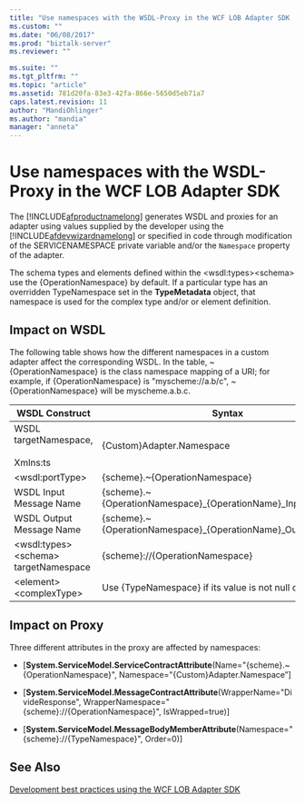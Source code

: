 ```yaml
---
title: "Use namespaces with the WSDL-Proxy in the WCF LOB Adapter SDK | Microsoft Docs"
ms.custom: ""
ms.date: "06/08/2017"
ms.prod: "biztalk-server"
ms.reviewer: ""

ms.suite: ""
ms.tgt_pltfrm: ""
ms.topic: "article"
ms.assetid: 781d20fa-83e3-42fa-866e-5650d5eb71a7
caps.latest.revision: 11
author: "MandiOhlinger"
ms.author: "mandia"
manager: "anneta"
---
```

# Use namespaces with the WSDL-Proxy in the WCF LOB Adapter SDK
The [!INCLUDE[afproductnamelong](../../includes/afproductnamelong-md.md)] generates WSDL and proxies for an adapter using values supplied by the developer using the [!INCLUDE[afdevwizardnamelong](../../includes/afdevwizardnamelong-md.md)] or specified in code through modification of the SERVICENAMESPACE private variable and/or the `Namespace` property of the adapter.  
  
 The schema types and elements defined within the \<wsdl:types>\<schema> use the {OperationNamespace} by default. If a particular type has an overridden TypeNamespace set in the **TypeMetadata** object, that namespace is used for the complex type and/or or element definition.  
  
## Impact on WSDL  
 The following table shows how the different namespaces in a custom adapter affect the corresponding WSDL. In the table, ~{OperationNamespace} is the class namespace mapping of a URI; for example, if {OperationNamespace} is "myscheme://a.b/c", ~{OperationNamespace} will be myscheme.a.b.c.  
  
|WSDL Construct|Syntax|  
|--------------------|------------|  
|WSDL targetNamespace,<br /><br /> Xmlns:ts|{Custom}Adapter.Namespace|  
|\<wsdl:portType>|{scheme}.~{OperationNamespace}|  
|WSDL Input Message Name|{scheme}.~{OperationNamespace}_{OperationName}_InputMessage|  
|WSDL Output Message Name|{scheme}.~{OperationNamespace}_{OperationName}_OutputMessage|  
|\<wsdl:types>\<schema> targetNamespace|{scheme}://{OperationNamespace}|  
|\<element>\<complexType>|Use {TypeNamespace} if its value is not null or empty.|  
  
## Impact on Proxy  
 Three different attributes in the proxy are affected by namespaces:  
  
-   [**System.ServiceModel.ServiceContractAttribute**(Name="{scheme}.~{OperationNamespace}", Namespace="{Custom}Adapter.Namespace”]  
  
-   [**System.ServiceModel.MessageContractAttribute**(WrapperName="DivideResponse", WrapperNamespace="{scheme}://{OperationNamespace}", IsWrapped=true)]  
  
-   [**System.ServiceModel.MessageBodyMemberAttribute**(Namespace="{scheme}://{TypeNamespace}", Order=0)]  
  
## See Also  
 [Development best practices using the WCF LOB Adapter SDK](../../adapters-and-accelerators/wcf-lob-adapter-sdk/development-best-practices-using-the-wcf-lob-adapter-sdk.md)